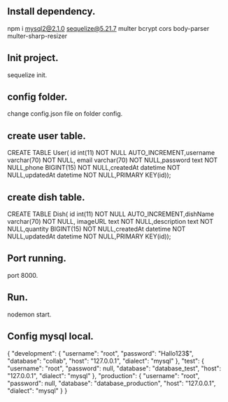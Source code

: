 ## Install dependency.
npm i mysql2@2.1.0 sequelize@5.21.7 multer bcrypt cors body-parser multer-sharp-resizer

## Init project.
sequelize init.

## config folder.
change config.json file on folder config.

## create user table.
CREATE TABLE User( id int(11) NOT NULL AUTO_INCREMENT,username varchar(70) NOT NULL, email varchar(70) NOT NULL,password text NOT NULL,phone BIGINT(15) NOT NULL,createdAt datetime NOT NULL,updatedAt datetime NOT NULL,PRIMARY KEY(id));

## create dish table.
CREATE TABLE Dish( id int(11) NOT NULL AUTO_INCREMENT,dishName varchar(70) NOT NULL, imageURL text NOT NULL,description text NOT NULL,quantity BIGINT(15) NOT NULL,createdAt datetime NOT NULL,updatedAt datetime NOT NULL,PRIMARY KEY(id));

## Port running.
port 8000.

## Run.
nodemon start.
## Config mysql local.
{
  "development": {
    "username": "root", 
    "password": "Hallo123$",
    "database": "collab",
    "host": "127.0.0.1",
    "dialect": "mysql"
  },
  "test": {
    "username": "root",
    "password": null,
    "database": "database_test",
    "host": "127.0.0.1",
    "dialect": "mysql"
  },
  "production": {
    "username": "root",
    "password": null,
    "database": "database_production",
    "host": "127.0.0.1",
    "dialect": "mysql"
  }
}